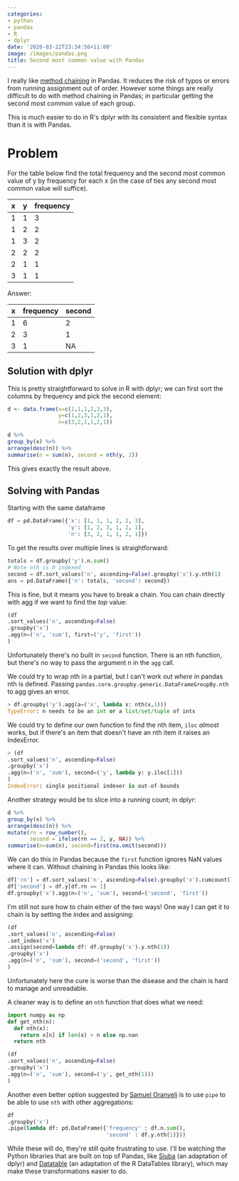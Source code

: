 ```yaml
---
categories:
- python
- pandas
- R
- dplyr
date: '2020-03-22T23:34:56+11:00'
image: /images/pandas.png
title: Second most common value with Pandas
---
```


I really like [method chaining](https://towardsdatascience.com/the-unreasonable-effectiveness-of-method-chaining-in-pandas-15c2109e3c69) in Pandas.
It reduces the risk of typos or errors from running assignment out of order.
However some things are really difficult to do with method chaining in Pandas; in particular getting the second most common value of each group.

This is much easier to do in R's dplyr with its consistent and flexible syntax than it is with Pandas.

# Problem
For the table below find the total frequency and the second most common value of y by frequency for each x (in the case of ties any second most common value will suffice).

|  x |  y | frequency |
| --- | --- | --- |
|  1|  1  | 3 |
|  1|  2  | 2 |
|  1|  3  | 2 |
|  2|  2  | 2 |
|  2|  1  | 1 |
| 3 | 1  | 1 |


Answer:

| x | frequency | second |
| --- | --- | --- |
|  1  | 6   | 2 |
|  2  | 3  |  1 |
|  3  | 1  | NA |

## Solution with dplyr

This is pretty straightforward to solve in R with dplyr; we can first sort the columns by frequency and pick the second element:

```R
d <- data.frame(x=c(1,1,1,2,2,3),
                y=c(1,2,3,1,2,1),
                n=c(3,2,1,1,2,1))

d %>%
group_by(x) %>%
arrange(desc(n)) %>%
summarise(n = sum(n), second = nth(y, 2))
```

This gives exactly the result above.

## Solving with Pandas

Starting with the same dataframe

```python
df = pd.DataFrame({'x': [1, 1, 1, 2, 2, 3],
                   'y': [1, 2, 3, 1, 2, 1],
                   'n': [3, 2, 1, 1, 2, 1]})
```

To get the results over multiple lines is straightforward:

```python
totals = df.groupby('y').n.sum()
# Note nth is 0 indexed
second = df.sort_values('n', ascending=False).groupby('x').y.nth(1)
ans = pd.DataFrame({'n': totals, 'second': second})
```

This is fine, but it means you have to break a chain.
You can chain directly with agg if we want to find the *top* value:

```python
(df
.sort_values('n', ascending=False)
.groupby('x')
.agg(n=('n', 'sum'), first=('y', 'first'))
)
```

Unfortunately there's no built in `second` function.
There is an nth function, but there's no way to pass the argument n in the `agg` call.

We could try to wrap nth in a partial, but I can't work out *where* in pandas nth is defined.
Passing `pandas.core.groupby.generic.DataFrameGroupBy.nth` to agg gives an error.

```python
> df.groupby('y').agg(a=('x', lambda x: nth(x,1)))
TypeError: n needs to be an int or a list/set/tuple of ints
```

We could try to define our own function to find the nth item, `iloc` *almost* works, but if there's an item that doesn't have an nth item it raises an IndexError.

```python
> (df
.sort_values('n', ascending=False)
.groupby('x')
.agg(n=('n', 'sum'), second=('y', lambda y: y.iloc[1]))
)
IndexError: single positional indexer is out-of-bounds
```

Another strategy would be to slice into a running count; in dplyr:

```R
d %>%
group_by(x) %>%
arrange(desc(n)) %>%
mutate(rn = row_number(),
       second = ifelse(rn == 2, y, NA)) %>%
summarise(n=sum(n), second=first(na.omit(second)))
```

We can do this in Pandas because the `first` function ignores NaN values where it can.
Without chaining in Pandas this looks like:

```python
df['rn'] = df.sort_values('n', ascending=False).groupby('x').cumcount()
df['second'] = df.y[df.rn == 1]
df.groupby('x').agg(n=('n', 'sum'), second=('second', 'first'))
```

I'm still not sure how to chain either of the two ways!
One way I can get it to chain is by setting the index and assigning:

```python
(df
.sort_values('n', ascending=False)
.set_index('x')
.assign(second=lambda df: df.groupby('x').y.nth(1))
.groupby('x')
.agg(n=('n', 'sum'), second=('second', 'first'))
)
```

Unfortunately here the cure is worse than the disease and the chain is hard to manage and unreadable.

A cleaner way is to define an `nth` function that does what we need:

```python
import numpy as np
def get_nth(n):
  def nth(x):
    return x[n] if len(x) > n else np.nan
  return nth

(df
.sort_values('n', ascending=False)
.groupby('x')
.agg(n=('n', 'sum'), second=('y', get_nth(1)))
)
```

Another even better option suggested by [Samuel Oranyeli](https://samukweku.github.io/data-wrangling-blog/) is to use `pipe` to be able to use `nth` with other aggregations:


```python
df
.groupby('x')
.pipe(lambda df: pd.DataFrame({'frequency' : df.n.sum(),
                               'second' : df.y.nth(1)}))
```


While these will do, they're still quite frustrating to use.
I'll be watching the Python libraries that are built on top of Pandas, like [Siuba](https://github.com/machow/siuba/) (an adaptation of dplyr) and [Datatable](https://datatable.readthedocs.io/en/latest/index.html) (an adaptation of the R DataTables library), which may make these transformations easier to do.